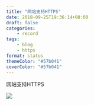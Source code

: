 ```yaml
---
title: "网站支持HTTPS"
date: 2018-09-25T19:36:14+08:00
draft: false
categories:
    - record
tags:
    - blog
    - https
format: status
themeColor: "#57b041"
coverColor: "#57b041"
---
```


网站支持HTTPS

![](https://cdn.jsdelivr.net/gh/acme-top/static@master/images/2021/04/20210410205247-ssl-lab-a.png)